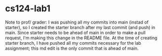 # cs124-lab1

Note to prof/ grader: I was pushing all my commits into main (instad of starter), so I created the starter branch after my last commit (and push) in main. Since starter needs to be ahead of main in order to make a pull request, I'm making this change in the README file. At the time of creating starter branch, I have pushed all my commits necessary for the lab assignment; this md edit is the only commit that is ahead of main.
